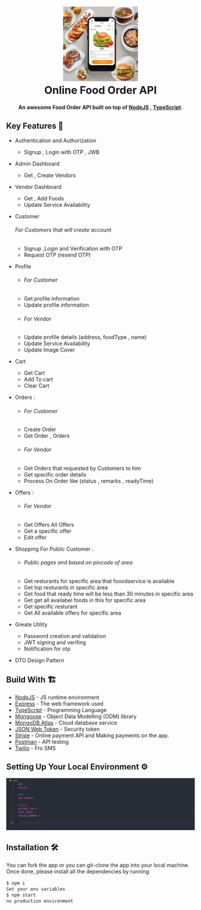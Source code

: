 <h1 align="center">
  <br>
  <img src="https://github.com/aboodmagdy1/Online-Food-Order-API/blob/main/images/online_food_order_app.png" alt="Food App image" width="200">
  <br>
  Online Food Order API

  <br>
</h1>

<h4 align="center">An awesome Food Order API built on top of <a href="https://nodejs.org/en/" target="_blank">NodeJS</a> , <a href="https://www.typescriptlang.org/" target="_blank">TypeScript</a>.</h4>

## Key Features 📝

* Authentication and Authorization
  - Signup , Login  with OTP , JWB

* Admin Dashboard
  - Get , Create Vendors

* Vendor Dashboard
  - Get , Add Foods
  - Update Service Availability

* Customer <h6>For Customers that will create account</h6>
  - Signup ,Login and Verification with OTP
  - Request OTP (resend OTP)

* Profile 
  - <h6>For Customer</h6>
  - Get profile information
  - Update profile information
  - <h6>For Vendor </h6>
  - Update profile details (address, foodType , name)
  - Update Service Availability
  - Update Image Cover 

* Cart  
  - Get Cart 
  - Add To cart 
  - Clear Cart

* Orders :
  - <h6>For Customer</h6>
  - Create Order 
  - Get Order , Orders 
  - <h6>For Vendor</h6>
  - Get Orders that requested by Customers to him  
  - Get specific order details
  - Process On Order like (status , remarks , readyTime)
* Offers :
  - <h6>For Vendor</h6>
  - Get Offers All Offers 
  - Get a specific offer 
  - Edit offer
* Shopping For Public Customer  :  
  - <h6> Public pages and  based on pincode of area</h6> 
  -  Get  resturants for specific area that fooodservice is available
  -  Get top resturants  in specific area
  -  Get food that ready time will be less than 30 minutes in specific area
  -  Get get all availabel foods in this for specific area
  -  Get specific resturant  
  -  Get All available offers for specific area

* Greate Utility 
  - Password creation and validation
  - JWT signing and verifing 
  - Notification for otp 
      
    
* DTO Design Pattern

## Build With 🏗️

* [NodeJS](https://nodejs.org/en/) - JS runtime environment
* [Express](http://expressjs.com/) - The web framework used
* [TypeScript](https://www.typescriptlang.org/) - Programming Language
* [Mongoose](https://mongoosejs.com/) - Object Data Modelling (ODM) library
* [MongoDB Atlas](https://www.mongodb.com/cloud/atlas) - Cloud database service
* [JSON Web Token](https://jwt.io/) - Security token
* [Stripe](https://stripe.com/) - Online payment API and Making payments on the app.
* [Postman](https://www.getpostman.com/) - API testing 
* [Twilio](https://www.twilio.com/en-us) - Fro SMS 







## Setting Up Your Local Environment ⚙️
![demo-env-file](https://github.com/aboodmagdy1/Online-Food-Order-API/blob/main/images/local-env.png)


## Installation 🛠️
You can fork the app or you can git-clone the app into your local machine. Once done, please install all the
dependencies by running
```
$ npm i
Set your env variables
$ npm start 
no production environment


